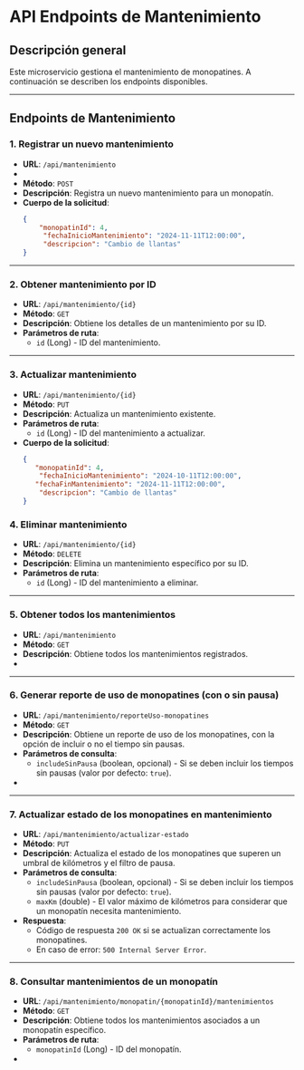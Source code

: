 # API Endpoints de Mantenimiento

## Descripción general
Este microservicio gestiona el mantenimiento de monopatines. A continuación se describen los endpoints disponibles.

---

## Endpoints de Mantenimiento

### 1. Registrar un nuevo mantenimiento
- **URL**: `/api/mantenimiento`
- 
- **Método**: `POST`
- **Descripción**: Registra un nuevo mantenimiento para un monopatín.
- **Cuerpo de la solicitud**:
    ```json
    {
        "monopatinId": 4,
         "fechaInicioMantenimiento": "2024-11-11T12:00:00",
         "descripcion": "Cambio de llantas"
    }
    ```
----

### 2. Obtener mantenimiento por ID
- **URL**: `/api/mantenimiento/{id}`
- **Método**: `GET`
- **Descripción**: Obtiene los detalles de un mantenimiento por su ID.
- **Parámetros de ruta**:
    - `id` (Long) - ID del mantenimiento.
---

### 3. Actualizar mantenimiento
- **URL**: `/api/mantenimiento/{id}`
- **Método**: `PUT`
- **Descripción**: Actualiza un mantenimiento existente.
- **Parámetros de ruta**:
    - `id` (Long) - ID del mantenimiento a actualizar.
- **Cuerpo de la solicitud**:
    ```json
    {
       "monopatinId": 4,
        "fechaInicioMantenimiento": "2024-10-11T12:00:00",
       "fechaFinMantenimiento": "2024-11-11T12:00:00",
        "descripcion": "Cambio de llantas"
    }
    ```


### 4. Eliminar mantenimiento
- **URL**: `/api/mantenimiento/{id}`
- **Método**: `DELETE`
- **Descripción**: Elimina un mantenimiento específico por su ID.
- **Parámetros de ruta**:
    - `id` (Long) - ID del mantenimiento a eliminar.

---

### 5. Obtener todos los mantenimientos
- **URL**: `/api/mantenimiento`
- **Método**: `GET`
- **Descripción**: Obtiene todos los mantenimientos registrados.
-
---

### 6. Generar reporte de uso de monopatines (con o sin pausa)
- **URL**: `/api/mantenimiento/reporteUso-monopatines`
- **Método**: `GET`
- **Descripción**: Obtiene un reporte de uso de los monopatines, con la opción de incluir o no el tiempo sin pausas.
- **Parámetros de consulta**:
    - `includeSinPausa` (boolean, opcional) - Si se deben incluir los tiempos sin pausas (valor por defecto: `true`).
-
---

### 7. Actualizar estado de los monopatines en mantenimiento
- **URL**: `/api/mantenimiento/actualizar-estado`
- **Método**: `PUT`
- **Descripción**: Actualiza el estado de los monopatines que superen un umbral de kilómetros y el filtro de pausa.
- **Parámetros de consulta**:
    - `includeSinPausa` (boolean, opcional) - Si se deben incluir los tiempos sin pausas (valor por defecto: `true`).
    - `maxKm` (double) - El valor máximo de kilómetros para considerar que un monopatín necesita mantenimiento.
- **Respuesta**:
    - Código de respuesta `200 OK` si se actualizan correctamente los monopatines.
    - En caso de error: `500 Internal Server Error`.

---

### 8. Consultar mantenimientos de un monopatín
- **URL**: `/api/mantenimiento/monopatin/{monopatinId}/mantenimientos`
- **Método**: `GET`
- **Descripción**: Obtiene todos los mantenimientos asociados a un monopatín específico.
- **Parámetros de ruta**:
    - `monopatinId` (Long) - ID del monopatín.
-